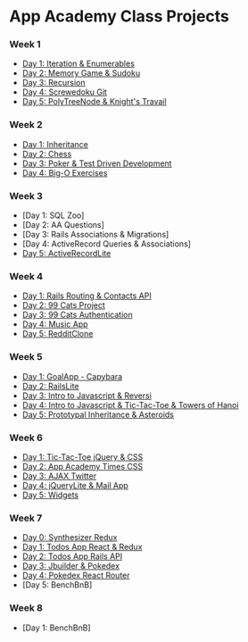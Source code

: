 # App Academy Class Projects

### Week 1
- [Day 1: Iteration & Enumerables](W1/W1D1)
- [Day 2: Memory Game & Sudoku](W1/W1D2)
- [Day 3: Recursion](W1/W1D3)
- [Day 4: Screwedoku Git](W1/W1D4)
- [Day 5: PolyTreeNode & Knight's Travail](W1/W1D5)

### Week 2
- [Day 1: Inheritance](W2/W2D1)
- [Day 2: Chess](W2/W2D2)
- [Day 3: Poker & Test Driven Development](W2/W2D3)
- [Day 4: Big-O Exercises](W2/W2D4)

### Week 3
- [Day 1: SQL Zoo]
- [Day 2: AA Questions]
- [Day 3: Rails Associations & Migrations]
- [Day 4: ActiveRecord Queries & Associations]
- [Day 5: ActiveRecordLite](W3/W3D5)

### Week 4
- [Day 1: Rails Routing & Contacts API](W4/W4D1)
- [Day 2: 99 Cats Project](W4/W4D3)
- [Day 3: 99 Cats Authentication](W4/W4D3)
- [Day 4: Music App](W4/W4D4)
- [Day 5: RedditClone](W4/W4D5)

### Week 5
- [Day 1: GoalApp - Capybara](W5/W5D1)
- [Day 2: RailsLite](W5/W5D2)
- [Day 3: Intro to Javascript & Reversi](W5/W5D3)
- [Day 4: Intro to Javascript & Tic-Tac-Toe & Towers of Hanoi](W5/W5D4)
- [Day 5: Prototypal Inheritance & Asteroids](W5/W5D5)

### Week 6
- [Day 1: Tic-Tac-Toe jQuery & CSS](W6/W6D1)
- [Day 2: App Academy Times CSS](W6/W6D2)
- [Day 3: AJAX Twitter](W6/W6D3)
- [Day 4: jQueryLite & Mail App](W6/W6D4)
- [Day 5: Widgets](W6/W6D5)

### Week 7
- [Day 0: Synthesizer Redux](W7/W7D0)
- [Day 1: Todos App React & Redux](W7/W7D1)
- [Day 2: Todos App Rails API](W7/W7D2)
- [Day 3: Jbuilder & Pokedex](W7/W7D3)
- [Day 4: Pokedex React Router](W7/W7D4)
- [Day 5: BenchBnB]

### Week 8
- [Day 1: BenchBnB]
